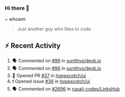 ### Hi there 👋

~ whoami

> Just another guy who likes to code

## :zap: Recent Activity

<!--START_SECTION:activity-->
1. 🗣 Commented on [#96](https://github.com/sunithvs/devb.io/issues/96#issuecomment-2920053088) in [sunithvs/devb.io](https://github.com/sunithvs/devb.io)
2. 🗣 Commented on [#96](https://github.com/sunithvs/devb.io/issues/96#issuecomment-2913357867) in [sunithvs/devb.io](https://github.com/sunithvs/devb.io)
3. 💪 Opened PR [#37](https://github.com/hoppscotch/ui/pull/37) in [hoppscotch/ui](https://github.com/hoppscotch/ui)
4. ❗ Opened issue [#36](https://github.com/hoppscotch/ui/issues/36) in [hoppscotch/ui](https://github.com/hoppscotch/ui)
5. 🗣 Commented on [#2696](https://github.com/rupali-codes/LinksHub/issues/2696#issuecomment-2808151606) in [rupali-codes/LinksHub](https://github.com/rupali-codes/LinksHub)
<!--END_SECTION:activity-->

<!--
~ About Me
> Half-time developer, Full-time student, Some-time normal person...

**NayanUnni95/NayanUnni95** is a ✨ _special_ ✨ repository because its `README.md` (this file) appears on your GitHub profile.

Here are some ideas to get you started:

- 🔭 I’m currently working on ...
- 🌱 I’m currently learning ...
- 👯 I’m looking to collaborate on ...
- 🤔 I’m looking for help with ...
- 💬 Ask me about ...
- 📫 How to reach me: ...
- 😄 Pronouns: ...
- ⚡ Fun fact: ...
-->
